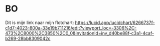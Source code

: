 # BO

Dit is mijn link naar mijn flotchart: https://lucid.app/lucidchart/6266737f-c1d7-4023-800a-33e19b711216/edit?viewport_loc=-3306%2C-473%2C8000%2C3850%2C0_0&invitationId=inv_d40be88f-c3a1-4caf-b269-28bb8309042c
